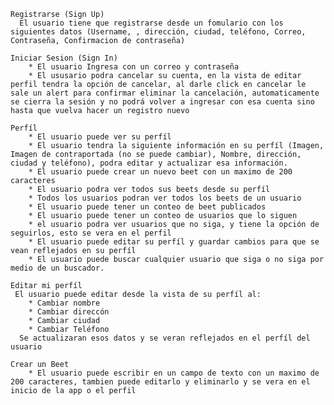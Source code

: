     Registrarse (Sign Up)
      El usuario tiene que registrarse desde un fomulario con los siguientes datos (Username, , dirección, ciudad, teléfono, Correo, Contraseña, Confirmacion de contraseña)

    Iniciar Sesion (Sign In)
        * El usuario Ingresa con un correo y contraseña
        * El ususario podra cancelar su cuenta, en la vista de editar perfil tendra la opción de cancelar, al darle click en cancelar le sale un alert para confirmar eliminar la cancelación, automaticamente se cierra la sesión y no podrá volver a ingresar con esa cuenta sino hasta que vuelva hacer un registro nuevo

    Perfíl
        * El usuario puede ver su perfíl
        * El usuario tendra la siguiente información en su perfíl (Imagen, Imagen de contraportada (no se puede cambiar), Nombre, dirección, ciudad y teléfono), podra editar y actualizar esa información.
        * El usuario puede crear un nuevo beet con un maximo de 200 caracteres
        * El usuario podra ver todos sus beets desde su perfíl
        * Todos los usuarios podran ver todos los beets de un usuario
        * El usuario puede tener un conteo de beet publicados
        * El usuario puede tener un conteo de usuarios que lo siguen
        * el usuario podra ver usuarios que no siga, y tiene la opción de seguirlos, esto se vera en el perfil
        * El usuario puede editar su perfíl y guardar cambios para que se vean reflejados en su perfíl
        * El usuario puede buscar cualquier usuario que siga o no siga por medio de un buscador.

    Editar mi perfíl
     El usuario puede editar desde la vista de su perfíl al:
        * Cambiar nombre
        * Cambiar direccón
        * Cambiar ciudad
        * Cambiar Teléfono
      Se actualizaran esos datos y se veran reflejados en el perfíl del usuario

    Crear un Beet
        * El usuario puede escribir en un campo de texto con un maximo de 200 caracteres, tambien puede editarlo y eliminarlo y se vera en el inicio de la app o el perfil
